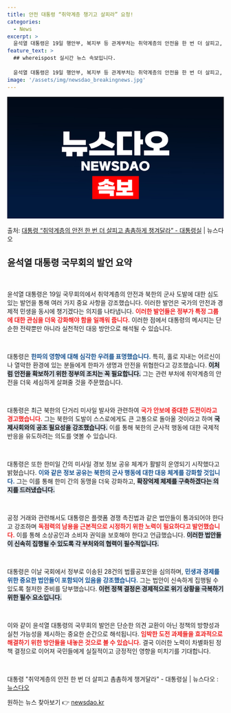 ```yaml
---
title: 안전 대통령 “취약계층 챙기고 살피라” 요청!
categories:
  - News
excerpt: >
  윤석열 대통령은 19일 행안부, 복지부 등 관계부처는 취약계층의 안전을 한 번 더 살피고, 촘촘하게 챙겨주기…
feature_text: >
  ## whereispost 실시간 뉴스 속보입니다.

  윤석열 대통령은 19일 행안부, 복지부 등 관계부처는 취약계층의 안전을 한 번 더 살피고, 촘촘하게 챙겨주기…
image: '/assets/img/newsdao_breakingnews.jpg'
---
```


![뉴스다오 속보](/assets/img/newsdao_breakingnews.jpg)

<p>출처: <a href="https://newsdao.kr/2832" rel="dofollow">대통령 “취약계층의 안전 한 번 더 살피고 촘촘하게 챙겨달라” - 대통령실</a> | 뉴스다오</p>

<h2 data-ke-size="size26">윤석열 대통령 국무회의 발언 요약</h2>

<p data-ke-size="size16">&nbsp;</p>

윤석열 대통령은 19일 국무회의에서 취약계층의 안전과 북한의 군사 도발에 대한 심도 있는 발언을 통해 여러 가지 중요 사항을 강조했습니다. 이러한 발언은 국가의 안전과 경제적 민생을 동시에 챙기겠다는 의지를 나타냅니다. <b><span style="color: #ee2323;">이러한 발언들은 정부가 특정 그룹에 대한 관심을 더욱 강화해야 함을 일깨워 줍니다.</span></b> 이러한 점에서 대통령의 메시지는 단순한 전략뿐만 아니라 실천적인 대응 방안으로 해석될 수 있습니다.

<p data-ke-size="size16">&nbsp;</p>

대통령은 <b><span style="color: #1a5490;">한파의 영향에 대해 심각한 우려를 표명했습니다.</span></b> 특히, 홀로 지내는 어르신이나 열악한 환경에 있는 분들에게 한파가 생명과 안전을 위협한다고 강조했습니다. <b><span style="background-color: #21538527;">이처럼 안전을 확보하기 위한 정부의 조치는 꼭 필요합니다.</span></b>  그는 관련 부처에 취약계층의 안전을 더욱 세심하게 살펴줄 것을 주문했습니다.

<p data-ke-size="size16">&nbsp;</p>

대통령은 최근 북한의 단거리 미사일 발사와 관련하여 <b><span style="color: #ee2323;">국가 안보에 중대한 도전이라고 경고했습니다.</span></b> 그는 북한의 도발이 스스로에게도 큰 고통으로 돌아올 것이라고 하며 <b><span style="background-color: #21538527;">국제사회와의 공조 필요성을 강조했습니다.</span></b> 이를 통해 북한의 군사적 행동에 대한 국제적 반응을 유도하려는 의도를 엿볼 수 있습니다.

<p data-ke-size="size16">&nbsp;</p>

대통령은 또한 한미일 간의 미사일 경보 정보 공유 체계가 활발히 운영되기 시작했다고 밝혔습니다. <b><span style="color: #1a5490;">이와 같은 정보 공유는 북한의 군사 행동에 대한 대응 체계를 강화할 것입니다.</span></b> 그는 이를 통해 한미 간의 동맹을 더욱 강화하고, <b><span style="background-color: #21538527;">확장억제 체제를 구축하겠다는 의지를 드러냈습니다.</span></b>

<p data-ke-size="size16">&nbsp;</p>

공정 거래와 관련해서도 대통령은 플랫폼 경쟁 촉진법과 같은 법안들이 통과되어야 한다고 강조하며 <b><span style="color: #ee2323;">독점력의 남용을 근본적으로 시정하기 위한 노력이 필요하다고 발언했습니다.</span></b> 이를 통해 소상공인과 소비자 권익을 보호해야 한다고 언급했습니다. <b><span style="background-color: #21538527;">이러한 법안들이 신속히 집행될 수 있도록 각 부처와의 협력이 필수적입니다.</span></b>

<p data-ke-size="size16">&nbsp;</p>

대통령은 이날 국회에서 정부로 이송된 28건의 법률공포안을 심의하며, <b><span style="color: #1a5490;">민생과 경제를 위한 중요한 법안들이 포함되어 있음을 강조했습니다.</span></b> 그는 법안이 신속하게 집행될 수 있도록 철저한 준비를 당부했습니다. <b><span style="background-color: #21538527;">이런 정책 결정은 경제적으로 위기 상황을 극복하기 위한 필수 요소입니다.</span></b>

<p data-ke-size="size16">&nbsp;</p>

이와 같이 윤석열 대통령의 국무회의 발언은 단순한 의견 교환이 아닌 정책의 방향성과 실천 가능성을 제시하는 중요한 순간으로 해석됩니다. <b><span style="color: #ee2323;">임박한 도전 과제들을 효과적으로 해결하기 위한 방안들을 내놓은 것으로 볼 수 있습니다.</span></b> 결국 이러한 노력이 차별화된 정책 결정으로 이어져 국민들에게 실질적이고 긍정적인 영향을 미치기를 기대합니다.

<p data-ke-size="size16">&nbsp;</p>

대통령 "취약계층의 안전 한 번 더 살피고 촘촘하게 챙겨달라" - 대통령실 | 뉴스다오  : <a href="https://newsdao.kr/2832" target="_blank">뉴스다오</a> 

원하는 뉴스 찾아보기 👉 <a href="https://newsdao.kr" rel="dofollow">newsdao.kr</a>


